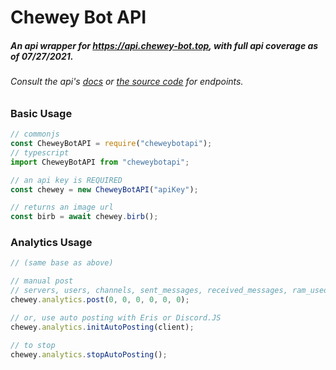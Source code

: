 # Chewey Bot API
##### An api wrapper for https://api.chewey-bot.top, with full api coverage as of 07/27/2021.
######  Consult the api's [docs](https://api-docs.chewey-bot.top/) or [the source code](https://github.com/DonovanDMC/CheweyBotAPI) for endpoints.

### Basic Usage
```ts
// commonjs
const CheweyBotAPI = require("cheweybotapi");
// typescript
import CheweyBotAPI from "cheweybotapi";

// an api key is REQUIRED
const chewey = new CheweyBotAPI("apiKey");

// returns an image url
const birb = await chewey.birb(); 
```

### Analytics Usage
```ts
// (same base as above)

// manual post
// servers, users, channels, sent_messages, received_messages, ram_used
chewey.analytics.post(0, 0, 0, 0, 0, 0);

// or, use auto posting with Eris or Discord.JS
chewey.analytics.initAutoPosting(client);

// to stop
chewey.analytics.stopAutoPosting();
```
